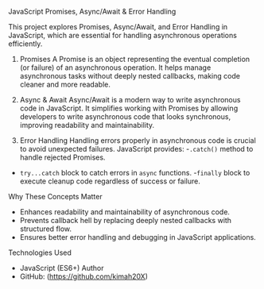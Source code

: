 JavaScript Promises, Async/Await & Error Handling

This project explores Promises, Async/Await, and Error Handling in JavaScript, which are essential for handling asynchronous operations efficiently.

1. Promises
   A Promise is an object representing the eventual completion (or failure) of an asynchronous operation. It helps manage asynchronous tasks without deeply nested callbacks, making code cleaner and more readable.

2. Async & Await
   Async/Await is a modern way to write asynchronous code in JavaScript. It simplifies working with Promises by allowing developers to write asynchronous code that looks synchronous, improving readability and maintainability.

3. Error Handling
   Handling errors properly in asynchronous code is crucial to avoid unexpected failures. JavaScript provides: -`.catch()` method to handle rejected Promises.

- `try...catch` block to catch errors in `async` functions. -`finally` block to execute cleanup code regardless of success or failure.

Why These Concepts Matter

- Enhances readability and maintainability of asynchronous code.
- Prevents callback hell by replacing deeply nested callbacks with structured flow.
- Ensures better error handling and debugging in JavaScript applications.

Technologies Used

- JavaScript (ES6+)
  Author
- GitHub: (https://github.com/kimah20X)
